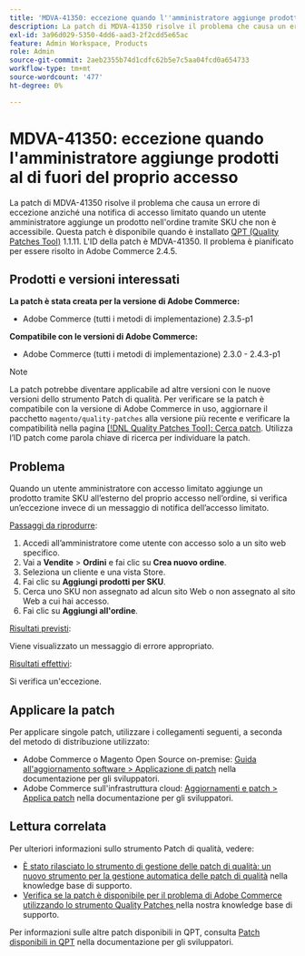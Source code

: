 ```yaml
---
title: 'MDVA-41350: eccezione quando l''amministratore aggiunge prodotti al di fuori del proprio accesso'
description: La patch di MDVA-41350 risolve il problema che causa un errore di eccezione anziché una notifica di accesso limitato quando un utente amministratore aggiunge un prodotto nell'ordine tramite SKU che non è accessibile. Questa patch è disponibile quando è installato [Quality Patches Tool (QPT)](/help/announcements/adobe-commerce-announcements/magento-quality-patches-released-new-tool-to-self-serve-quality-patches.md) 1.1.11. L'ID della patch è MDVA-41350. Il problema è pianificato per essere risolto in Adobe Commerce 2.4.5.
exl-id: 3a96d029-5350-4dd6-aad3-2f2cdd5e65ac
feature: Admin Workspace, Products
role: Admin
source-git-commit: 2aeb2355b74d1cdfc62b5e7c5aa04fcd0a654733
workflow-type: tm+mt
source-wordcount: '477'
ht-degree: 0%

---
```


# MDVA-41350: eccezione quando l&#39;amministratore aggiunge prodotti al di fuori del proprio accesso

La patch di MDVA-41350 risolve il problema che causa un errore di eccezione anziché una notifica di accesso limitato quando un utente amministratore aggiunge un prodotto nell&#39;ordine tramite SKU che non è accessibile. Questa patch è disponibile quando è installato [QPT (Quality Patches Tool)](/help/announcements/adobe-commerce-announcements/magento-quality-patches-released-new-tool-to-self-serve-quality-patches.md) 1.1.11. L&#39;ID della patch è MDVA-41350. Il problema è pianificato per essere risolto in Adobe Commerce 2.4.5.

## Prodotti e versioni interessati

**La patch è stata creata per la versione di Adobe Commerce:**

* Adobe Commerce (tutti i metodi di implementazione) 2.3.5-p1

**Compatibile con le versioni di Adobe Commerce:**

* Adobe Commerce (tutti i metodi di implementazione) 2.3.0 - 2.4.3-p1

>[!NOTE]
>
>La patch potrebbe diventare applicabile ad altre versioni con le nuove versioni dello strumento Patch di qualità. Per verificare se la patch è compatibile con la versione di Adobe Commerce in uso, aggiornare il pacchetto `magento/quality-patches` alla versione più recente e verificare la compatibilità nella pagina [[!DNL Quality Patches Tool]: Cerca patch](https://experienceleague.adobe.com/tools/commerce-quality-patches/index.html). Utilizza l’ID patch come parola chiave di ricerca per individuare la patch.

## Problema

Quando un utente amministratore con accesso limitato aggiunge un prodotto tramite SKU all’esterno del proprio accesso nell’ordine, si verifica un’eccezione invece di un messaggio di notifica dell’accesso limitato.

<u>Passaggi da riprodurre</u>:

1. Accedi all’amministratore come utente con accesso solo a un sito web specifico.
1. Vai a **Vendite** > **Ordini** e fai clic su **Crea nuovo ordine**.
1. Seleziona un cliente e una vista Store.
1. Fai clic su **Aggiungi prodotti per SKU**.
1. Cerca uno SKU non assegnato ad alcun sito Web o non assegnato al sito Web a cui hai accesso.
1. Fai clic su **Aggiungi all&#39;ordine**.

<u>Risultati previsti</u>:

Viene visualizzato un messaggio di errore appropriato.

<u>Risultati effettivi</u>:

Si verifica un&#39;eccezione.

## Applicare la patch

Per applicare singole patch, utilizzare i collegamenti seguenti, a seconda del metodo di distribuzione utilizzato:

* Adobe Commerce o Magento Open Source on-premise: [Guida all&#39;aggiornamento software > Applicazione di patch](https://experienceleague.adobe.com/en/docs/commerce-operations/tools/quality-patches-tool/usage) nella documentazione per gli sviluppatori.
* Adobe Commerce sull&#39;infrastruttura cloud: [Aggiornamenti e patch > Applica patch](https://experienceleague.adobe.com/en/docs/commerce-cloud-service/user-guide/develop/upgrade/apply-patches) nella documentazione per gli sviluppatori.

## Lettura correlata

Per ulteriori informazioni sullo strumento Patch di qualità, vedere:

* [È stato rilasciato lo strumento di gestione delle patch di qualità: un nuovo strumento per la gestione automatica delle patch di qualità](/help/announcements/adobe-commerce-announcements/magento-quality-patches-released-new-tool-to-self-serve-quality-patches.md) nella knowledge base di supporto.
* [Verifica se la patch è disponibile per il problema di Adobe Commerce utilizzando lo strumento Quality Patches ](/help/support-tools/patches-available-in-qpt-tool/check-patch-for-magento-issue-with-magento-quality-patches.md) nella nostra knowledge base di supporto.

Per informazioni sulle altre patch disponibili in QPT, consulta [Patch disponibili in QPT](https://experienceleague.adobe.com/tools/commerce-quality-patches/index.html) nella documentazione per gli sviluppatori.
